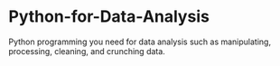 # Python-for-Data-Analysis
Python programming you need for data analysis such as manipulating, processing, cleaning, and crunching data.
